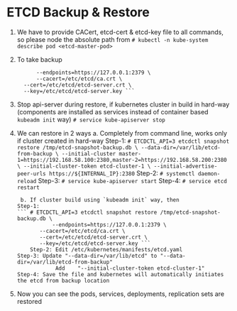 # ETCD Backup & Restore

1. We have to provide CACert, etcd-cert & etcd-key file to all commands, so please node the absolute path from 
	``` # kubectl -n kube-system describe pod <etcd-master-pod> ```

2. To take backup 
	``` # ETCDCTL_API=3 etcdctl snapsnot save /tmp/etcd-snapshot-backup.db \
          --endpoints=https://127.0.0.1:2379 \
          --cacert=/etc/etcd/ca.crt \
	  --cert=/etc/etcd/etcd-server.crt \
	  --key=/etc/etcd/etcd-server.key ```

3. Stop api-server during restore, if kubernetes cluster in build in hard-way (components are installed as services instead of container based `kubeadm init` way)
	``` # service kube-apiserver stop ```

4. We can restore in 2 ways 
	a. Completely from command line, works only if cluster created in hard-way
           Step-1: 
	   ``` # ETCDCTL_API=3 etcdctl snapshot restore /tmp/etcd-snapshot-backup.db \
		--data-dir=/var/lib/etcd-from-backup \
		--initial-cluster master-1=https://192.168.58.100:2380,master-2=https://192.168.58.200:2380 \
		--initial-cluster-token etcd-cluster-1 \
		--initial-advertise-peer-urls https://${INTERNAL_IP}:2380 ```
           Step-2: ``` # systemctl daemon-reload ```
           Step-3: ``` # service kube-apiserver start ```
	   Step-4: ``` # service etcd restart ```

        b. If cluster build using `kubeadm init` way, then
	   Step-1:
	   ``` # ETCDCTL_API=3 etcdctl snapshot restore /tmp/etcd-snapshot-backup.db \
                  --endpoints=https://127.0.0.1:2379 \
	          --cacert=/etc/etcd/ca.crt \
	          --cert=/etc/etcd/etcd-server.crt \
        	  --key=/etc/etcd/etcd-server.key ```
           Step-2: Edit /etc/kubernetes/manifests/etcd.yaml
	   Step-3: Update "--data-dir=/var/lib/etcd" to "--data-dir=/var/lib/etcd-from-backup"
                   Add    "--initial-cluster-token etcd-cluster-1" 
	   Step-4: Save the file and kubernetes will automatically initiates the etcd from backup location
	

5. Now you can see the pods, services, deployments, replication sets are restored
